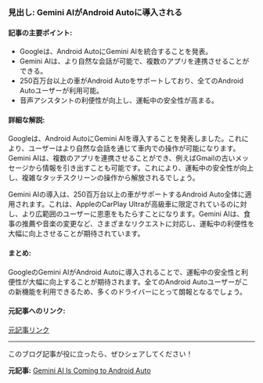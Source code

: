 ### 見出し: Gemini AIがAndroid Autoに導入される

#### 記事の主要ポイント:
- Googleは、Android AutoにGemini AIを統合することを発表。
- Gemini AIは、より自然な会話が可能で、複数のアプリを連携させることができる。
- 250百万台以上の車がAndroid Autoをサポートしており、全てのAndroid Autoユーザーが利用可能。
- 音声アシスタントの利便性が向上し、運転中の安全性が高まる。

#### 詳細な解説:
Googleは、Android AutoにGemini AIを導入することを発表しました。これにより、ユーザーはより自然な会話を通じて車内での操作が可能になります。Gemini AIは、複数のアプリを連携させることができ、例えばGmailの古いメッセージから情報を引き出すことも可能です。これにより、運転中の安全性が向上し、複雑なタッチスクリーンの操作から解放されるでしょう。

Gemini AIの導入は、250百万台以上の車がサポートするAndroid Auto全体に適用されます。これは、AppleのCarPlay Ultraが高級車に限定されているのに対し、より広範囲のユーザーに恩恵をもたらすことになります。Gemini AIは、食事の推薦や音楽の変更など、さまざまなリクエストに対応し、運転中の利便性を大幅に向上させることが期待されています。

#### まとめ:
GoogleのGemini AIがAndroid Autoに導入されることで、運転中の安全性と利便性が大幅に向上することが期待されます。全てのAndroid Autoユーザーがこの新機能を利用できるため、多くのドライバーにとって朗報となるでしょう。

#### 元記事へのリンク:
[元記事リンク](https://www.vice.com/en/article/gemini-ai-is-coming-to-android-auto)

---

このブログ記事が役に立ったら、ぜひシェアしてください！

**元記事:** [Gemini AI Is Coming to Android Auto](https://www.vice.com/en/article/gemini-ai-coming-to-android-auto/)